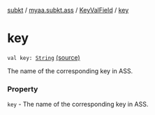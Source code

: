 [subkt](../../index.md) / [myaa.subkt.ass](../index.md) / [KeyValField](index.md) / [key](./key.md)

# key

`val key: `[`String`](https://kotlinlang.org/api/latest/jvm/stdlib/kotlin/-string/index.html) [(source)](https://github.com/Myaamori/SubKt/blob/0.1.9/src/main/kotlin/myaa/subkt/ass/parser.kt#L624)

The name of the corresponding key in ASS.

### Property

`key` - The name of the corresponding key in ASS.